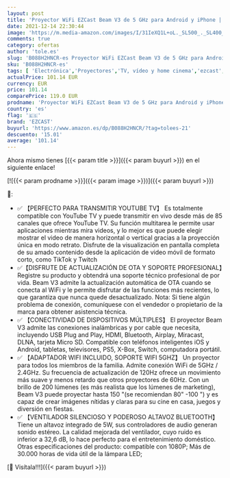 ```yaml
---
layout: post
title: 'Proyector WiFi EZCast Beam V3 de 5 GHz para Android y iPhone | Soporte 1080P  10600 lúmenes  Compatible con Consolas como PS4  PS5  5Fire TV Stick  Roku  HDMI  USB  actualización OTA'
date: 2021-12-14 22:30:44
image: 'https://m.media-amazon.com/images/I/31IeXQ1L+oL._SL500_._SL400_.jpg'
comments: true
category: ofertas
author: 'tole.es'
slug: 'B088H2HNCR-es Proyector WiFi EZCast Beam V3 de 5 GHz para Android y...'
sku: 'B088H2HNCR-es'
tags: [ 'Electrónica','Proyectores','TV, vídeo y home cinema','ezcast','iphone', ]
actualPrice: 101.14 EUR
currency: EUR
price: 101.14
comparePrice: 119.0 EUR
prodname: 'Proyector WiFi EZCast Beam V3 de 5 GHz para Android y iPhone | Soporte 1080P  10600 lúmenes  Compatible con Consolas como PS4  PS5  5Fire TV Stick  Roku  HDMI  USB  actualización OTA'
country: 'es'
flag: '🇪🇸'
brand: 'EZCAST'
buyurl: 'https://www.amazon.es/dp/B088H2HNCR/?tag=tolees-21'
descuento: '15.01'
average: '101.14'
---
```


Ahora mismo tienes [{{< param title >}}]({{< param buyurl >}}) en el siguiente enlace!

[![{{< param prodname >}}]({{< param image >}})]({{< param buyurl >}})

🔎:

- ✅ 【PERFECTO PARA TRANSMITIR YOUTUBE TV】 Es totalmente compatible con YouTube TV y puede transmitir en vivo desde más de 85 canales que ofrece YouTube TV. Su función multitarea le permite usar aplicaciones mientras mira videos, y lo mejor es que puede elegir mostrar el video de manera horizontal o vertical gracias a la proyección única en modo retrato. Disfrute de la visualización en pantalla completa de su amado contenido desde la aplicación de video móvil de formato corto, como TikTok y Twitch
- ✅【DISFRUTE DE ACTUALIZACIÓN DE OTA Y SOPORTE PROFESIONAL】Registre su producto y obtendrá una soporte técnico profesional de por vida. Beam V3 admite la actualización automática de OTA cuando se conecta al WiFi y le permite disfrutar de las funciones más recientes, lo que garantiza que nunca quede desactualizado. Nota: Si tiene algún problema de conexión, comuníquese con el vendedor o propietario de la marca para obtener asistencia técnica.
- ✅ 【CONECTIVIDAD DE DISPOSITIVOS MÚLTIPLES】 El proyector Beam V3 admite las conexiones inalámbricas y por cable que necesita, incluyendo USB Plug and Play, HDMI, Bluetooth, Airplay, Miracast, DLNA, tarjeta Micro SD. Compatible con teléfonos inteligentes iOS y Android, tabletas, televisores, PS5, X-Box, Switch, computadora portátil.
- ✅ 【ADAPTADOR WIFI INCLUIDO, SOPORTE WIFI 5GHZ】 Un proyector para todos los miembros de la familia. Admite conexión WiFi de 5GHz / 2.4GHz. Su frecuencia de actualización de 120Hz ofrece un movimiento más suave y menos retardo que otros proyectores de 60Hz. Con un brillo de 200 lúmenes (es más realista que los lúmenes de marketing), Beam V3 puede proyectar hasta 150 "(se recomiendan 80" -100 ") y es capaz de crear imágenes nítidas y claras para su cine en casa, juegos y diversión en fiestas.
- ✅ 【VENTILADOR SILENCIOSO Y PODEROSO ALTAVOZ BLUETOOTH】Tiene un altavoz integrado de 5W, sus controladores de audio generan sonido estéreo. La calidad mejorada del ventilador, cuyo ruido es inferior a 32,6 dB, lo hace perfecto para el entretenimiento doméstico. Otras especificaciones del producto: compatible con 1080P; Más de 30.000 horas de vida útil de la lámpara LED;

[🛒 Visítala!!!]({{< param buyurl >}})
